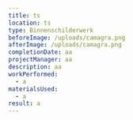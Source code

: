 ```yaml
---
title: ts
location: ts
type: Binnenschilderwerk
beforeImage: /uploads/camagra.png
afterImage: /uploads/camagra.png
completionDate: aa
projectManager: aa
description: aa
workPerformed:
  - a
materialsUsed:
  - a
result: a
---
```

